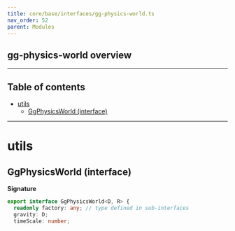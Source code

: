 ```yaml
---
title: core/base/interfaces/gg-physics-world.ts
nav_order: 52
parent: Modules
---
```


## gg-physics-world overview

---

<h2 class="text-delta">Table of contents</h2>

- [utils](#utils)
  - [GgPhysicsWorld (interface)](#ggphysicsworld-interface)

---

# utils

## GgPhysicsWorld (interface)

**Signature**

```ts
export interface GgPhysicsWorld<D, R> {
  readonly factory: any; // type defined in sub-interfaces
  gravity: D;
  timeScale: number;
```
